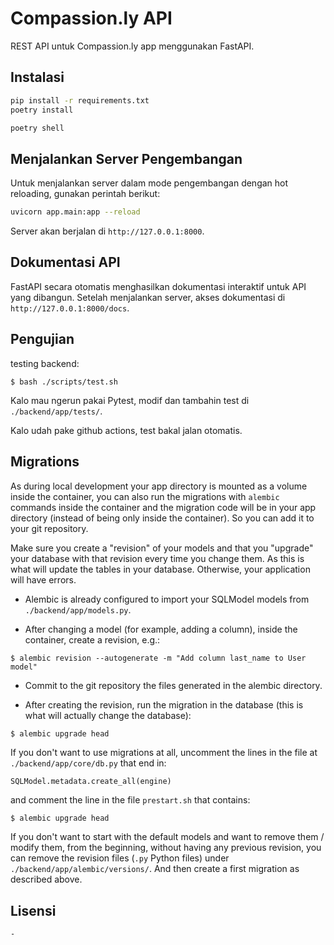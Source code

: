 # Compassion.ly API

REST API untuk Compassion.ly app menggunakan FastAPI.

## Instalasi

```bash
pip install -r requirements.txt
poetry install
```


```bash
poetry shell
```

## Menjalankan Server Pengembangan

Untuk menjalankan server dalam mode pengembangan dengan hot reloading, gunakan perintah berikut:

```bash
uvicorn app.main:app --reload
```

Server akan berjalan di `http://127.0.0.1:8000`.

## Dokumentasi API

FastAPI secara otomatis menghasilkan dokumentasi interaktif untuk API yang dibangun. Setelah menjalankan server, akses dokumentasi di `http://127.0.0.1:8000/docs`.

## Pengujian

testing backend:

```console
$ bash ./scripts/test.sh
```

Kalo mau ngerun pakai Pytest, modif dan tambahin test di `./backend/app/tests/`.

Kalo udah pake github actions, test bakal jalan otomatis.

## Migrations

As during local development your app directory is mounted as a volume inside the container, you can also run the migrations with `alembic` commands inside the container and the migration code will be in your app directory (instead of being only inside the container). So you can add it to your git repository.

Make sure you create a "revision" of your models and that you "upgrade" your database with that revision every time you change them. As this is what will update the tables in your database. Otherwise, your application will have errors.


* Alembic is already configured to import your SQLModel models from `./backend/app/models.py`.

* After changing a model (for example, adding a column), inside the container, create a revision, e.g.:

```console
$ alembic revision --autogenerate -m "Add column last_name to User model"
```

* Commit to the git repository the files generated in the alembic directory.

* After creating the revision, run the migration in the database (this is what will actually change the database):

```console
$ alembic upgrade head
```

If you don't want to use migrations at all, uncomment the lines in the file at `./backend/app/core/db.py` that end in:

```python
SQLModel.metadata.create_all(engine)
```

and comment the line in the file `prestart.sh` that contains:

```console
$ alembic upgrade head
```

If you don't want to start with the default models and want to remove them / modify them, from the beginning, without having any previous revision, you can remove the revision files (`.py` Python files) under `./backend/app/alembic/versions/`. And then create a first migration as described above.

## Lisensi

```
- 
```

